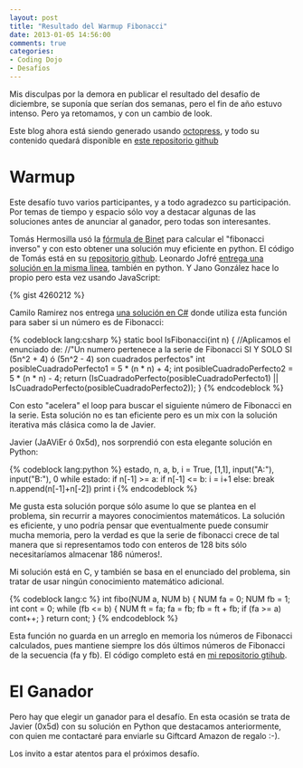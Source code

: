 ```yaml
---
layout: post
title: "Resultado del Warmup Fibonacci"
date: 2013-01-05 14:56:00
comments: true
categories: 
- Coding Dojo
- Desafíos
---
```

Mis disculpas por la demora en publicar el resultado del desafío de diciembre, se suponía que serían dos semanas, pero el fin de año estuvo intenso. Pero ya retomamos, y con un cambio de look. 

Este blog ahora está siendo generado usando [octopress](http://octopress.org/), y todo su contenido quedará disponible en [este repositorio github](https://github.com/lnds/blog-programando-content)

<!-- more -->

# Warmup

Este desafío tuvo varios participantes, y a todo agradezco su participación. Por temas de tiempo y espacio sólo voy a destacar algunas de las soluciones antes de anunciar al ganador, pero todas son interesantes.

Tomás Hermosilla usó la [fórmula de Binet](http://mathworld.wolfram.com/BinetsFibonacciNumberFormula.html) para calcular el "fibonacci inverso" y con esto obtener una solución muy eficiente en python. El código de Tomás está en su [repositorio github](https://github.com/thermosilla/desafio-fibonacci). Leonardo Jofré [entrega una solución en la misma linea](https://github.com/ljofre/randomcodes-/blob/master/lnds.py), también en python. Y Jano González hace lo propio pero esta vez usando JavaScript:

{% gist 4260212 %}

Camilo Ramirez nos entrega [una solución en C#](https://dl.dropbox.com/u/29356804/ComprobacionFibonacci.rar) donde utiliza esta función para saber si un número es de Fibonacci:

{% codeblock lang:csharp %}
static bool IsFibonacci(int n)
        {
            //Aplicamos el enunciado de:
            //"Un numero pertenece a la serie de Fibonacci SI Y SOLO SI (5n^2 + 4) ó (5n^2 - 4) son cuadrados perfectos"
            int posibleCuadradoPerfecto1 = 5 * (n * n) + 4;
            int posibleCuadradoPerfecto2 = 5 * (n * n) - 4;
            return (IsCuadradoPerfecto(posibleCuadradoPerfecto1) || IsCuadradoPerfecto(posibleCuadradoPerfecto2));
        }
{% endcodeblock %}

Con esto "acelera" el loop para buscar el siguiente número de Fibonacci en la serie. Esta solución no es tan eficiente pero es un mix con la solución iterativa más clásica como la de Javier.

Javier (JaAViEr ó 0x5d), nos sorprendió con esta elegante solución en Python:

{% codeblock lang:python %}
estado, n, a, b, i = True, [1,1], input("A:"), input("B:"), 0
while estado:
	if n[-1] >= a:
		if n[-1] <= b:
			i = i+1
		else:
			break
	n.append(n[-1]+n[-2])
print i
{% endcodeblock %}

Me gusta esta solución porque sólo asume lo que se plantea en el problema, sin recurrir a mayores conocimientos matemáticos. La solución es eficiente, y uno podría pensar que eventualmente puede consumir mucha memoria, pero la verdad es que la serie de fibonacci crece de tal manera que si representamos todo con enteros de 128 bits sólo necesitaríamos almacenar 186 números!.

Mi solución está en C, y también se basa en el enunciado del problema, sin tratar de usar ningún conocimiento matemático adicional.

{% codeblock lang:c %}
int fibo(NUM a, NUM b) {
	NUM fa = 0;
	NUM fb = 1;
	int cont = 0;
	while (fb <= b) {
		NUM ft = fa;
		fa = fb;
		fb = ft + fb;
		if (fa >= a)
			cont++;
	}
	return cont;
}
{% endcodeblock %}

Esta función no guarda en un arreglo en memoria los números de Fibonacci calculados, pues mantiene siempre los dós últimos números de Fibonacci de la secuencia (fa y fb). El código completo está en [mi repositorio gtihub](https://github.com/lnds/programando.org/blob/master/fibonacci/warmup-fibo.c).

# El Ganador

Pero hay que elegir un ganador para el desafío. En esta ocasión se trata de Javier (0x5d) con su solución en Python que destacamos anteriormente, con quien me contactaré para enviarle su Giftcard Amazon de regalo :-).

Los invito a estar atentos para el próximos desafío.
